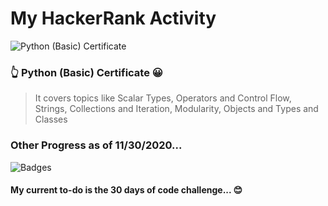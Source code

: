 # My HackerRank Activity
![Python (Basic) Certificate](https://github.com/ognjenstrbanovic/hackerrank/blob/main/JPGs/Python%20(Basic)%20Certificate.JPG?raw=true)  
### 👆 Python (Basic) Certificate 😀  
> It covers topics like Scalar Types, Operators and Control Flow, Strings, Collections and Iteration, Modularity, Objects and Types and Classes  
### Other Progress as of 11/30/2020...  
![Badges](https://github.com/ognjenstrbanovic/hackerrank/blob/main/JPGs/HackerRank%20Badges%20so%20far.JPG)  
#### My current to-do is the 30 days of code challenge... 😊
